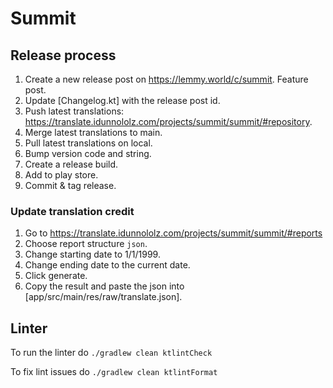 # Summit

## Release process

1. Create a new release post on https://lemmy.world/c/summit. Feature post.
2. Update [Changelog.kt] with the release post id.
3. Push latest translations: https://translate.idunnololz.com/projects/summit/summit/#repository.
4. Merge latest translations to main.
5. Pull latest translations on local.
6. Bump version code and string.
7. Create a release build.
8. Add to play store.
9. Commit & tag release.

### Update translation credit

1. Go to https://translate.idunnololz.com/projects/summit/summit/#reports
2. Choose report structure `json`.
3. Change starting date to 1/1/1999.
4. Change ending date to the current date.
5. Click generate.
6. Copy the result and paste the json into [app/src/main/res/raw/translate.json].

## Linter

To run the linter do
`./gradlew clean ktlintCheck`

To fix lint issues do
`./gradlew clean ktlintFormat`